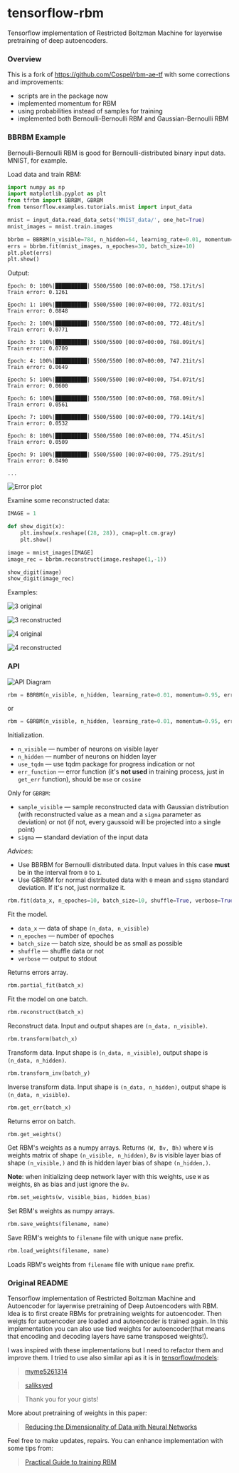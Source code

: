 # tensorflow-rbm

Tensorflow implementation of Restricted Boltzman Machine for layerwise pretraining of deep autoencoders.

### Overview

This is a fork of https://github.com/Cospel/rbm-ae-tf with some corrections and improvements:

- scripts are in the package now
- implemented momentum for RBM
- using probabilities instead of samples for training
- implemented both Bernoulli-Bernoulli RBM and Gaussian-Bernoulli RBM

### BBRBM Example
Bernoulli-Bernoulli RBM is good for Bernoulli-distributed binary input data. MNIST, for example.

Load data and train RBM:
```python
import numpy as np
import matplotlib.pyplot as plt
from tfrbm import BBRBM, GBRBM
from tensorflow.examples.tutorials.mnist import input_data

mnist = input_data.read_data_sets('MNIST_data/', one_hot=True)
mnist_images = mnist.train.images

bbrbm = BBRBM(n_visible=784, n_hidden=64, learning_rate=0.01, momentum=0.95, use_tqdm=True)
errs = bbrbm.fit(mnist_images, n_epoches=30, batch_size=10)
plt.plot(errs)
plt.show()
```

Output:
```
Epoch: 0: 100%|██████████| 5500/5500 [00:07<00:00, 758.17it/s]
Train error: 0.1261

Epoch: 1: 100%|██████████| 5500/5500 [00:07<00:00, 772.03it/s]
Train error: 0.0848

Epoch: 2: 100%|██████████| 5500/5500 [00:07<00:00, 772.48it/s]
Train error: 0.0771

Epoch: 3: 100%|██████████| 5500/5500 [00:07<00:00, 768.09it/s]
Train error: 0.0709

Epoch: 4: 100%|██████████| 5500/5500 [00:07<00:00, 747.21it/s]
Train error: 0.0649

Epoch: 5: 100%|██████████| 5500/5500 [00:07<00:00, 754.07it/s]
Train error: 0.0600

Epoch: 6: 100%|██████████| 5500/5500 [00:07<00:00, 768.09it/s]
Train error: 0.0561

Epoch: 7: 100%|██████████| 5500/5500 [00:07<00:00, 779.14it/s]
Train error: 0.0532

Epoch: 8: 100%|██████████| 5500/5500 [00:07<00:00, 774.45it/s]
Train error: 0.0509

Epoch: 9: 100%|██████████| 5500/5500 [00:07<00:00, 775.29it/s]
Train error: 0.0490

...
```

![Error plot](https://habrastorage.org/files/804/985/f56/804985f56399412b8fab7cae1439cfda.png)

Examine some reconstructed data:
```python
IMAGE = 1

def show_digit(x):
    plt.imshow(x.reshape((28, 28)), cmap=plt.cm.gray)
    plt.show()

image = mnist_images[IMAGE]
image_rec = bbrbm.reconstruct(image.reshape(1,-1))

show_digit(image)
show_digit(image_rec)
```

Examples:

![3 original](https://habrastorage.org/files/fa2/a3e/35b/fa2a3e35b2cd417fa70de3e6aa146464.png)

![3 reconstructed](https://habrastorage.org/files/45b/00b/b89/45b00bb891c04582adef436af7501ffc.png)

![4 original](https://habrastorage.org/files/1c8/2ba/0e9/1c82ba0e906f4cb49ec6fa0e2e5bfafe.png)

![4 reconstructed](https://habrastorage.org/files/0c0/c17/4c6/0c0c174c638847d397067a9dc504902b.png)

### API

![API Diagram](https://habrastorage.org/files/5d6/4c6/db0/5d64c6db016b48a7859972cbe534dfdb.png)

```python
rbm = BBRBM(n_visible, n_hidden, learning_rate=0.01, momentum=0.95, err_function='mse', use_tqdm=False)
```
or
```python
rbm = GBRBM(n_visible, n_hidden, learning_rate=0.01, momentum=0.95, err_function='mse', use_tqdm=False, sample_visible=False, sigma=1)
```

Initialization.

* `n_visible` — number of neurons on visible layer
* `n_hidden` — number of neurons on hidden layer
* `use_tqdm` — use tqdm package for progress indication or not
* `err_function` — error function (it's **not used** in training process, just in `get_err` function), should be `mse` or `cosine`

Only for `GBRBM`:

* `sample_visible` — sample reconstructed data with Gaussian distribution (with reconstructed value as a mean and a `sigma` parameter as deviation) or not (if not, every gaussoid will be projected into a single point)
* `sigma` — standard deviation of the input data

*Advices*:

* Use BBRBM for Bernoulli distributed data. Input values in this case **must** be in the interval from `0` to `1`.
* Use GBRBM for normal distributed data with `0` mean and `sigma` standard deviation. If it's not, just normalize it.

```python
rbm.fit(data_x, n_epoches=10, batch_size=10, shuffle=True, verbose=True)
```

Fit the model.

* `data_x` — data of shape `(n_data, n_visible)`
* `n_epoches` — number of epoches
* `batch_size` — batch size, should be as small as possible
* `shuffle` — shuffle data or not
* `verbose` — output to stdout

Returns errors array.

```python
rbm.partial_fit(batch_x)
```

Fit the model on one batch.

```python
rbm.reconstruct(batch_x)
```

Reconstruct data. Input and output shapes are `(n_data, n_visible)`.

```python
rbm.transform(batch_x)
```

Transform data. Input shape is `(n_data, n_visible)`, output shape is `(n_data, n_hidden)`.

```python
rbm.transform_inv(batch_y)
```

Inverse transform data. Input shape is `(n_data, n_hidden)`, output shape is `(n_data, n_visible)`.

```python
rbm.get_err(batch_x)
```

Returns error on batch.

```python
rbm.get_weights()
```

Get RBM's weights as a numpy arrays. Returns `(W, Bv, Bh)` where `W` is weights matrix of shape `(n_visible, n_hidden)`, `Bv` is visible layer bias of shape `(n_visible,)` and `Bh` is hidden layer bias of shape `(n_hidden,)`.

**Note**: when initializing deep network layer with this weights, use `W` as weights, `Bh` as bias and just ignore the `Bv`.

```python
rbm.set_weights(w, visible_bias, hidden_bias)
```

Set RBM's weights as numpy arrays.

```python
rbm.save_weights(filename, name)
```

Save RBM's weights to `filename` file with unique `name` prefix.

```python
rbm.load_weights(filename, name)
```

Loads RBM's weights from `filename` file with unique `name` prefix.

### Original README

Tensorflow implementation of Restricted Boltzman Machine and Autoencoder for layerwise pretraining of Deep Autoencoders with RBM. Idea is to first create RBMs for pretraining weights for autoencoder. Then weigts for autoencoder are loaded and autoencoder is trained again. In this implementation you can also use tied weights for autoencoder(that means that encoding and decoding layers have same transposed weights!).

I was inspired with these implementations but I need to refactor them and improve them. I tried to use also similar api as it is in [tensorflow/models](https://github.com/tensorflow/models):

> [myme5261314](https://gist.github.com/myme5261314/005ceac0483fc5a581cc)

> [saliksyed](https://gist.github.com/saliksyed/593c950ba1a3b9dd08d5)

> Thank you for your gists!

More about pretraining of weights in this paper:
> [Reducing the Dimensionality of Data with Neural Networks](https://www.cs.toronto.edu/~hinton/science.pdf)

Feel free to make updates, repairs. You can enhance implementation with some tips from:
> [Practical Guide to training RBM](https://www.cs.toronto.edu/~hinton/absps/guideTR.pdf)
